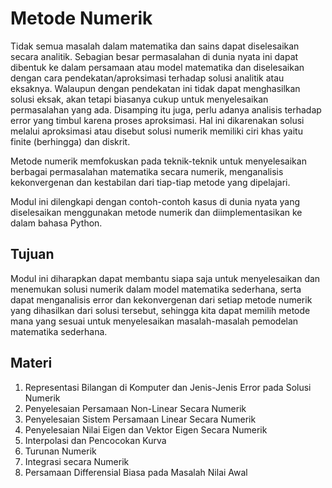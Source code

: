 # Metode Numerik

Tidak semua masalah dalam matematika dan sains dapat diselesaikan secara analitik. Sebagian besar permasalahan di dunia nyata ini dapat dibentuk ke dalam persamaan atau model matematika dan diselesaikan dengan cara pendekatan/aproksimasi terhadap solusi analitik atau eksaknya. Walaupun dengan pendekatan ini tidak dapat menghasilkan solusi eksak, akan tetapi biasanya cukup untuk menyelesaikan permasalahan yang ada. Disamping itu juga, perlu adanya analisis terhadap error yang timbul karena proses aproksimasi. Hal ini dikarenakan solusi melalui aproksimasi atau disebut solusi numerik memiliki ciri khas yaitu finite (berhingga) dan diskrit. 

Metode numerik memfokuskan pada teknik-teknik untuk menyelesaikan berbagai permasalahan matematika secara numerik, menganalisis kekonvergenan dan kestabilan dari tiap-tiap metode yang dipelajari.

Modul ini dilengkapi dengan contoh-contoh kasus di dunia nyata yang diselesaikan menggunakan metode numerik dan diimplementasikan ke dalam bahasa Python.

## Tujuan
Modul ini diharapkan dapat membantu siapa saja untuk menyelesaikan dan menemukan solusi numerik dalam model matematika sederhana, serta dapat menganalisis error dan kekonvergenan dari setiap metode numerik yang dihasilkan dari solusi tersebut, sehingga kita dapat memilih metode mana yang sesuai untuk menyelesaikan masalah-masalah pemodelan matematika sederhana.

## Materi
1. Representasi Bilangan di Komputer dan Jenis-Jenis Error pada Solusi Numerik
2. Penyelesaian Persamaan Non-Linear Secara Numerik
3. Penyelesaian Sistem Persamaan Linear Secara Numerik
4. Penyelesaian Nilai Eigen dan Vektor Eigen Secara Numerik
5. Interpolasi dan Pencocokan Kurva
6. Turunan Numerik
7. Integrasi secara Numerik
8. Persamaan Differensial Biasa pada Masalah Nilai Awal
